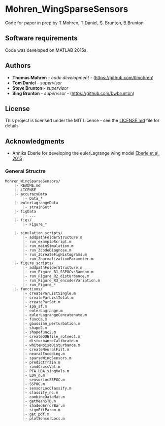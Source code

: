 # Mohren_WingSparseSensors

Code for paper in prep by T.Mohren, T.Daniel, S. Brunton, B.Brunton

## Software requirements

Code was developed on MATLAB 2015a.

## Authors

* **Thomas Mohren** - *code development* - (https://github.com/tlmohren)
* **Tom Daniel** - *supervisor*
* **Steve Brunton** - *supervisor*
* **Bing Brunton** - *supervisor* - (https://github.com/bwbrunton)

## License

This project is licensed under the MIT License - see the [LICENSE.md](LICENSE.md) file for details

## Acknowledgments

* Annika Eberle for developing the eulerLagrange wing model
[Eberle et al. 2015](http://rsif.royalsocietypublishing.org/content/12/104/20141088.short)

### General Structre
    Mohren_WingSparseSensors/
        |- README.md
        |- LICENSE
        |- accuracyData
            |- Data_*
        |- eulerLagrangeData
            |- strainSet*
        |- figData
            |- ...
        |- figs/
            |- Figure_*

        |- simulation_scripts/
            |- addpathFolderStructure.m
            |- run_exampleScript.m
            |- run_mainSimulation.m
            |- run_ZcodeDiagnose.m
            |- run_ZcreateFigHistograms.m
            |- run_ZnormalizationParameter.m
        |- figure_scripts/
            |- addpathFolderStructure.m
            |- run_Figure_R1_SSPOCvsRandom.m
            |- run_Figure_R2_disturbance.m
            |- run_Figure_R3_encoderVariation.m
            |- run_Figure_*
        |- functions/
            |- createParListSingle.m
            |- createParListTotal.m
            |- createParSet.m
            |- spa_sf.m  
            |- eulerLagrange.m
            |- eulerLagrangeConcatenate.m  
            |- funcCa.m
            |- gaussian_perturbation.m  
            |- shape2.m  
            |- shapefunc2.m
            |- createODEfile_rotvect.m
            |- disturbanceCalibrate.m
            |- whiteNoiseDisturbance.m
            |- createNeuralFilt.m
            |- neuralEncoding.m  
            |- sparseWingSensors.m  
            |- predictTrain.m
            |- randCrossVal.m
            |- PCA_LDA_singVals.m
            |- LDA_n.m  
            |- sensorLocSSPOC.m  
            |- SSPOC.m  
            |- sensorLocClassify.m  
            |- classify_nc.m
            |- combineDataMat.m
            |- getMeanSTD.m  
            |- shadedErrorBar.m  
            |- sigmFitParam.m  
            |- get_pdf.m  
            |- plotSensorLocs.m  